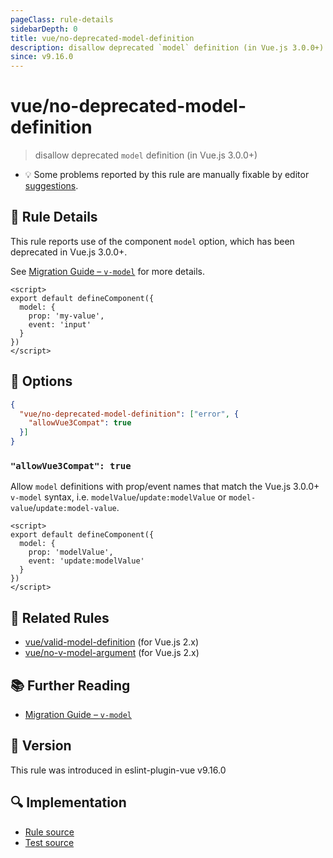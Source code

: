 ```yaml
---
pageClass: rule-details
sidebarDepth: 0
title: vue/no-deprecated-model-definition
description: disallow deprecated `model` definition (in Vue.js 3.0.0+)
since: v9.16.0
---
```

# vue/no-deprecated-model-definition

> disallow deprecated `model` definition (in Vue.js 3.0.0+)

- :bulb: Some problems reported by this rule are manually fixable by editor [suggestions](https://eslint.org/docs/developer-guide/working-with-rules#providing-suggestions).

## :book: Rule Details

This rule reports use of the component `model` option, which has been deprecated in Vue.js 3.0.0+.

See [Migration Guide – `v-model`](https://v3-migration.vuejs.org/breaking-changes/v-model.html) for more details.

<eslint-code-block :rules="{'vue/no-deprecated-model-definition': ['error']}">

```vue
<script>
export default defineComponent({
  model: {
    prop: 'my-value',
    event: 'input'
  }
})
</script>
```

</eslint-code-block>

## :wrench: Options

```json
{
  "vue/no-deprecated-model-definition": ["error", {
    "allowVue3Compat": true
  }]
}
```

### `"allowVue3Compat": true`

Allow `model` definitions with prop/event names that match the Vue.js 3.0.0+ `v-model` syntax, i.e. `modelValue`/`update:modelValue` or `model-value`/`update:model-value`.

<eslint-code-block :rules="{'vue/no-deprecated-model-definition': ['error', { allowVue3Compat: true }]}">

```vue
<script>
export default defineComponent({
  model: {
    prop: 'modelValue',
    event: 'update:modelValue'
  }
})
</script>
```

</eslint-code-block>

## :couple: Related Rules

- [vue/valid-model-definition](https://github.com/vuejs/eslint-plugin-vue/tree/master/docs/rules/valid-model-definition.md) (for Vue.js 2.x)
- [vue/no-v-model-argument](https://github.com/vuejs/eslint-plugin-vue/tree/master/docs/rules/no-v-model-argument.md) (for Vue.js 2.x)

## :books: Further Reading

- [Migration Guide – `v-model`](https://v3-migration.vuejs.org/breaking-changes/v-model.html)

## :rocket: Version

This rule was introduced in eslint-plugin-vue v9.16.0

## :mag: Implementation

- [Rule source](https://github.com/vuejs/eslint-plugin-vue/blob/master/lib/rules/no-deprecated-model-definition.js)
- [Test source](https://github.com/vuejs/eslint-plugin-vue/blob/master/tests/lib/rules/no-deprecated-model-definition.js)
